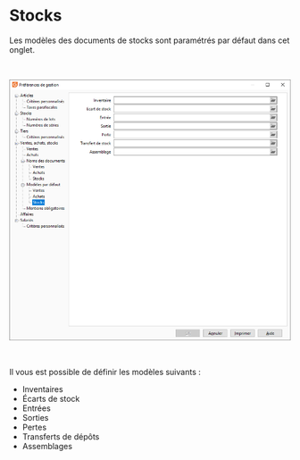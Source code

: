 # Stocks



Les modèles des documents de stocks sont paramétrés par défaut dans cet onglet.


 


![](../../../assets/images/PreferencesGestion/2-4/Modeles/OngletModelesStocks.png)


 


Il vous est possible de définir les modèles suivants :


* Inventaires
* Écarts de stock
* Entrées
* Sorties
* Pertes
* Transferts de dépôts
* Assemblages


 


 


